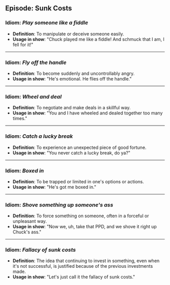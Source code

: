 ## Episode: Sunk Costs

### Idiom: *Play someone like a fiddle*
- **Definition**: To manipulate or deceive someone easily.
- **Usage in show**: "Chuck played me like a fiddle! And schmuck that I am, I fell for it!"

---

### Idiom: *Fly off the handle*
- **Definition**: To become suddenly and uncontrollably angry.
- **Usage in show**: "He's emotional. He flies off the handle."

---

### Idiom: *Wheel and deal*
- **Definition**: To negotiate and make deals in a skillful way.
- **Usage in show**: "You and I have wheeled and dealed together too many times."

---

### Idiom: *Catch a lucky break*
- **Definition**: To experience an unexpected piece of good fortune.
- **Usage in show**: "You never catch a lucky break, do ya?"

---

### Idiom: *Boxed in*
- **Definition**: To be trapped or limited in one's options or actions.
- **Usage in show**: "He's got me boxed in."

---

### Idiom: *Shove something up someone's ass*
- **Definition**: To force something on someone, often in a forceful or unpleasant way.
- **Usage in show**: "Now we, uh, take that PPD, and we shove it right up Chuck's ass."

---

### Idiom: *Fallacy of sunk costs*
- **Definition**: The idea that continuing to invest in something, even when it's not successful, is justified because of the previous investments made.
- **Usage in show**: "Let's just call it the fallacy of sunk costs." 


